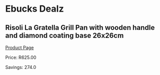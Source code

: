 
# Ebucks Dealz
## Risoli La Gratella Grill Pan with wooden handle and diamond coating base 26x26cm
[Product Page](https://www.ebucks.com/web/shop/productSelected.do?prodId=1162568649&catId=1157659933)

Price: R625.00

Savings: 274.0


	